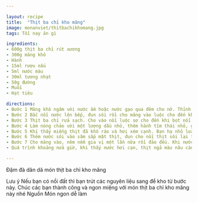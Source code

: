 ```yaml
---

layout: recipe
title:  "Thịt ba chỉ kho măng"
image: monanviet/thitbachikhomang.jpg
tags: Tối nay ăn gì

ingredients:
- 600g thịt ba chỉ rút xương
- 300g măng khô
- Hành
- 15ml rượu nấu
- 5ml nước màu
- 30ml tương nhạt
- 50g đường
- Muối
- Hạt tiêu

directions:
- Bước 1 Măng khô ngâm với nước ấm hoặc nước gạo qua đêm cho nở. Thỉnh thoảng bạn thay nước cho sạch.
- Bước 2 Bắc nồi nước lên bếp, đun sôi rồi cho măng vào luộc cho đến khi thấy măng mềm thì vớt măng ra, xối qua vòi nước lạnh, chờ cho ráo nước rồi mới chế biến.
- Bước 3 Thịt ba chỉ rửa sạch. Cho vào nồi luộc sơ cho đến khi bọt nổi lên mới vớt ra để loại bỏ các tạp chất. Chờ thịt nguội bớt thì cắt thịt thành miếng con chì vừa ăn.
- Bước 4 Làm nóng chảo với một lượng dầu nhỏ, thêm hành tím thái nhỏ, gừng băm vào xào cho thơm. Trút thịt vào đảo săn.
- Bước 5 Khi thấy miếng thịt đã khô ráo và hơi xém cạnh. Bạn hạ nhỏ lửa lại, thêm hỗn hợp rượu, đường, nước màu và nước tương nhạt vào đảo đều. Lúc này thịt đã bắt đầu lên màu khá bắt mắt.
- Bước 6 Thêm nước sôi vào sâm sấp mặt thịt, đun cho nồi thịt sôi lại thì đậy vung, hạ nhỏ lửa đun liu riu chừng 5 phút.
- Bước 7 Cho măng vào, nêm nếm gia vị một lần nữa rồi đảo đều. Khi nước sôi, hạ lửa liu riu cho các nguyên liệu thấm vị.
- Quá trình khoảng nửa giờ, khi thấy nước hơi cạn, thịt ngả màu nâu cánh gián còn miếng măng mềm và đều màu là được. Tắt bếp, rắc tiêu và hành lá thái nhỏ lên trên mặt.

---
```


Đậm đà dân dã món thịt ba chỉ kho măng

Lưu ý Nếu bạn có nồi đất thì bạn trút các nguyên liệu sang để kho từ bước này.
Chúc các bạn thành công và ngon miệng với món thịt ba chỉ kho măng này nhé 
Nguồn Món ngon dễ làm
